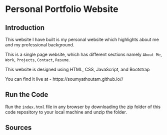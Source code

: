 # Personal Portfolio Website

## Introduction

<p>This website I have built is my personal website which highlights about me and my professional background. </p>

This is a single page website, which has different sections namely ```About Me```, ```Work```, ```Projects```, ```Contact```, ```Resume```.

<p>This website is designed using HTML, CSS, JavaScript, and Bootstrap</p>

<p>You can find it live at - https://soumyathoutam.github.io//</p>

## Run the Code

Run the ```index.html``` file in any browser by downloading the zip folder of this code repository to your local machine and unzip the folder.

## Sources 



